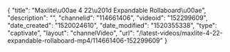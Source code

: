 {
    "title": "Maxlite\u00ae 4 22\u201d Expandable Rollaboard\u00ae",
    "description": "",
    "channelid": "114661406",
    "videoid": "152299609",
    "date_created": "1520024610",
    "date_modified": "1520355338",
    "type": "captivate",
    "layout": "channelVideo",
    "url": "\/latest-videos\/maxlite-4-22-expandable-rollaboard-mp4\/114661406-152299609"
}